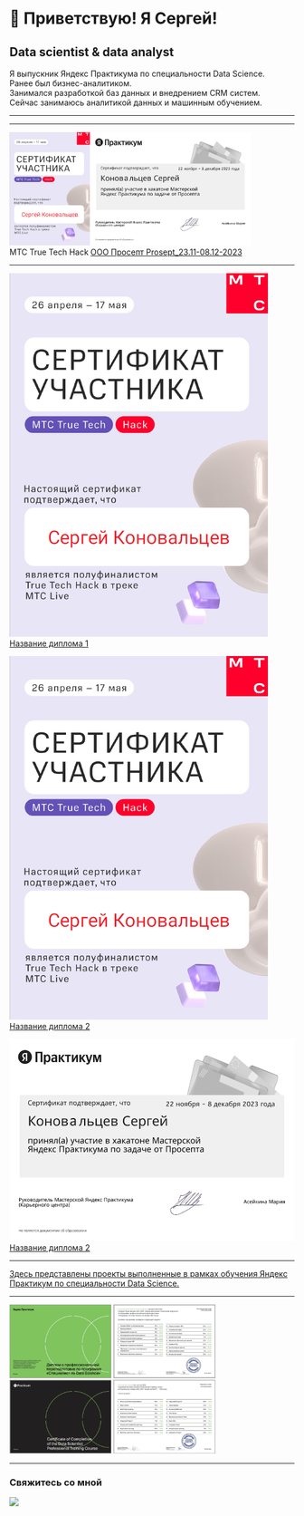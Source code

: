 <!-- main -->
#  👋 Приветствую! Я Сергей!  
Data scientist & data analyst
---
Я выпускник Яндекс Практикума по специальности Data Science. 
<br>Ранее был бизнес-аналитиком.
<br> Занимался разработкой баз данных и внедрением CRM систем. 
<br>Сейчас занимаюсь аналитикой данных и машинным обучением.<br>

---
<!--
### [Real-life Challenges](https://github.com/TrollenGoblinson/Real-life_Challenges)
<b>Здесь представлены некоторые коммерческие проекты</b>
-->
---
<div style="display: flex; flex-wrap: wrap; gap: caption;">
<div> <img src="mts.png" style="height: 200px">
    <figcaption>МТС True Tech Hack</figcaption>
    </div>
<div>
<img src="Frame 123_2.png" style="height: 200px">
<figcaption><a href='https://github.com/TrollenGoblinson/Prosept_23-08-2023'>ООО Просепт Prosept_23.11-08.12-2023</a></figcaption></div>
</div>

---

![Диплом 1](mts.png)
[Название диплома 1](ссылка_на_работу_1)

![Диплом 2](mts.png)
[Название диплома 2](ссылка_на_работу_2)

![Диплом 2](Frame123_2.png)
[Название диплома 2](ссылка_на_работу_2)



---
[Здесь представлены проекты выполненные в рамках обучения Яндекс Практикум по специальности Data Science.](https://github.com/TrollenGoblinson/yandex_practicum.git)

---
<div> <img src="dr1.png" width="180" height="130">
<img src="dr2.png" width="180" height="130">
<img src="d2.png" width="180" height="130">
<img src="d2_2.png" width="180" height="130"> 
  
---


<h3><b>Свяжитесь со мной</b></h3>
<div id="header" align="left">
<a href = "https://t.me/TrollenGoblinson"><img src= "https://media.giphy.com/media/ya4eevXU490Iw/giphy.gif" width="50"/></a>
</div>


<!--
**TrollenGoblinson/TrollenGoblinson** is a ✨ _special_ ✨ repository because its `README.md` (this file) appears on your GitHub profile.

Here are some ideas to get you started:

- 🔭 I’m currently working on ...
- 🌱 I’m currently learning ...
- 👯 I’m looking to collaborate on ...
- 🤔 I’m looking for help with ...
- 💬 Ask me about ...
- 📫 How to reach me: ...
- 😄 Pronouns: ...
- ⚡ Fun fact: ...
-->

